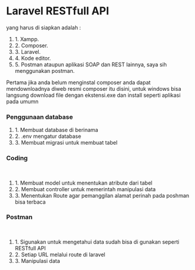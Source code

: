 <h1>Laravel RESTfull API </h1>
yang harus di siapkan adalah : <ol>
<li>1. Xampp.</li>
<li>2. Composer.</li>
<li>3. Laravel.</li>
<li>4. Kode editor.</li>
<li>5. Postman ataupun aplikasi SOAP dan REST lainnya, saya sih menggunakan postman.</li>
</ol>


<p>Pertama jika anda belum menginstal composer anda dapat mendownloadnya diweb
resmi composer itu disini, untuk windows bisa langsung download file dengan
ekstensi.exe dan install seperti aplikasi pada umumn</p>

<h3>Penggunaan database</h3><ol>
<li>1. Membuat database di berinama</li>
<li>2. .env mengatur database</li>
<li>3. Membuat migrasi untuk membuat tabel</li>
</ol>
<h3>Coding</h3><br><ol>
<li>1. Membuat model untuk menentukan atribute dari tabel</li>
<li>2. Membuat controller untuk memerintah manipulasi data</li>
<li>3. Menentukan Route agar pemanggilan alamat perinah pada poshman bisa terbaca</li>
</ol>
<h3>Postman</h3><br><ol>
<li>1. Sigunakan untuk mengetahui data sudah bisa di gunakan seperti RESTfull API</li>
<li>2. Setiap URL melalui route di laravel</li>
<li>3. Manipulasi data</li>
</ol>


